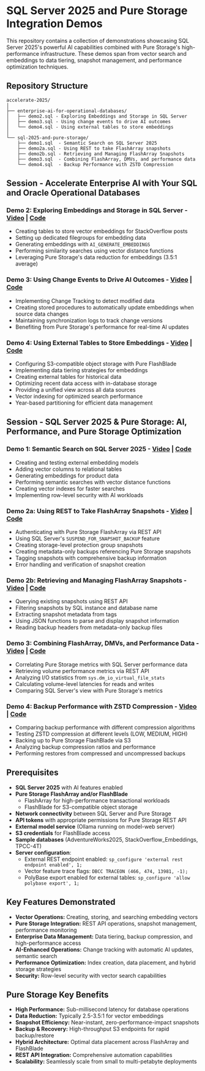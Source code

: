 # SQL Server 2025 and Pure Storage Integration Demos

This repository contains a collection of demonstrations showcasing SQL Server 2025's powerful AI capabilities combined with Pure Storage's high-performance infrastructure. These demos span from vector search and embeddings to data tiering, snapshot management, and performance optimization techniques.

## Repository Structure

```
accelerate-2025/
│
├── enterprise-ai-for-operational-databases/
│   ├── demo2.sql - Exploring Embeddings and Storage in SQL Server
│   ├── demo3.sql - Using change events to drive AI outcomes
│   └── demo4.sql - Using external tables to store embeddings
│
└── sql-2025-and-pure-storage/
    ├── demo1.sql  - Semantic Search on SQL Server 2025
    ├── demo2a.sql - Using REST to take FlashArray snapshots
    ├── demo2b.sql - Retrieving and Managing FlashArray Snapshots
    ├── demo3.sql  - Combining FlashArray, DMVs, and performance data
    └── demo4.sql  - Backup Performance with ZSTD Compression
```

## Session - Accelerate Enterprise AI with Your SQL and Oracle Operational Databases

### Demo 2: Exploring Embeddings and Storage in SQL Server - [Video](https://youtu.be/lS3gzzG2rMs) | [Code](enterprise-ai-for-operational-databases/demo2.sql)
- Creating tables to store vector embeddings for StackOverflow posts
- Setting up dedicated filegroups for embedding data
- Generating embeddings with `AI_GENERATE_EMBEDDINGS`
- Performing similarity searches using vector distance functions
- Leveraging Pure Storage's data reduction for embeddings (3.5:1 average)

### Demo 3: Using Change Events to Drive AI Outcomes - [Video](https://youtu.be/-D1nHtjWM5w) | [Code](enterprise-ai-for-operational-databases/demo3.sql)
- Implementing Change Tracking to detect modified data
- Creating stored procedures to automatically update embeddings when source data changes
- Maintaining synchronization logs to track change versions
- Benefiting from Pure Storage's performance for real-time AI updates

### Demo 4: Using External Tables to Store Embeddings - [Video](https://youtu.be/5nJ0gi1KW4U) | [Code](enterprise-ai-for-operational-databases/demo4.sql)
- Configuring S3-compatible object storage with Pure FlashBlade
- Implementing data tiering strategies for embeddings
- Creating external tables for historical data
- Optimizing recent data access with in-database storage
- Providing a unified view across all data sources
- Vector indexing for optimized search performance
- Year-based partitioning for efficient data management

## Session - SQL Server 2025 & Pure Storage: AI, Performance, and Pure Storage Optimization


### Demo 1: Semantic Search on SQL Server 2025 - [Video](https://youtu.be/U3P_-0Mkxxg) | [Code](sql-2025-and-pure-storage/demo1.sql)
- Creating and testing external embedding models
- Adding vector columns to relational tables
- Generating embeddings for product data
- Performing semantic searches with vector distance functions
- Creating vector indexes for faster searches
- Implementing row-level security with AI workloads

### Demo 2a: Using REST to Take FlashArray Snapshots - [Video](https://youtu.be/7pEB6kWjVPg) | [Code](sql-2025-and-pure-storage/demo2a.sql)
- Authenticating with Pure Storage FlashArray via REST API
- Using SQL Server's `SUSPEND_FOR_SNAPSHOT_BACKUP` feature
- Creating storage-level protection group snapshots
- Creating metadata-only backups referencing Pure Storage snapshots
- Tagging snapshots with comprehensive backup information
- Error handling and verification of snapshot creation

### Demo 2b: Retrieving and Managing FlashArray Snapshots - [Video](https://youtu.be/7pEB6kWjVPg?si=ls2rQFaBx_ErQ45j&t=138) | [Code](sql-2025-and-pure-storage/demo2b.sql)
- Querying existing snapshots using REST API
- Filtering snapshots by SQL instance and database name
- Extracting snapshot metadata from tags
- Using JSON functions to parse and display snapshot information
- Reading backup headers from metadata-only backup files

### Demo 3: Combining FlashArray, DMVs, and Performance Data - [Video](https://youtu.be/CDhWxbgEy4A) | [Code](sql-2025-and-pure-storage/demo3.sql)
- Correlating Pure Storage metrics with SQL Server performance data
- Retrieving volume performance metrics via REST API
- Analyzing I/O statistics from `sys.dm_io_virtual_file_stats`
- Calculating volume-level latencies for reads and writes
- Comparing SQL Server's view with Pure Storage's metrics

### Demo 4: Backup Performance with ZSTD Compression - [Video](https://youtu.be/ct_ATivNqkU) | [Code](sql-2025-and-pure-storage/demo4.sql)
- Comparing backup performance with different compression algorithms
- Testing ZSTD compression at different levels (LOW, MEDIUM, HIGH)
- Backing up to Pure Storage FlashBlade via S3
- Analyzing backup compression ratios and performance
- Performing restores from compressed and uncompressed backups

## Prerequisites

- **SQL Server 2025** with AI features enabled
- **Pure Storage FlashArray and/or FlashBlade**
  - FlashArray for high-performance transactional workloads
  - FlashBlade for S3-compatible object storage
- **Network connectivity** between SQL Server and Pure Storage
- **API tokens** with appropriate permissions for Pure Storage REST API
- **External model service** (Ollama running on model-web server)
- **S3 credentials** for FlashBlade access
- **Sample databases** (AdventureWorks2025, StackOverflow_Embeddings, TPCC-4T)
- **Server configuration**:
  - External REST endpoint enabled: `sp_configure 'external rest endpoint enabled', 1;`
  - Vector feature trace flags: `DBCC TRACEON (466, 474, 13981, -1);`
  - PolyBase export enabled for external tables: `sp_configure 'allow polybase export', 1;`

## Key Features Demonstrated

- **Vector Operations:** Creating, storing, and searching embedding vectors
- **Pure Storage Integration:** REST API operations, snapshot management, performance monitoring
- **Enterprise Data Management:** Data tiering, backup compression, and high-performance access
- **AI-Enhanced Operations:** Change tracking with automatic AI updates, semantic search
- **Performance Optimization:** Index creation, data placement, and hybrid storage strategies
- **Security:** Row-level security with vector search capabilities

## Pure Storage Key Benefits

- **High Performance:** Sub-millisecond latency for database operations
- **Data Reduction:** Typically 2.5-3.5:1 for vector embeddings
- **Snapshot Efficiency:** Near-instant, zero-performance-impact snapshots
- **Backup & Recovery:** High-throughput S3 endpoints for rapid backup/restore
- **Hybrid Architecture:** Optimal data placement across FlashArray and FlashBlade
- **REST API Integration:** Comprehensive automation capabilities
- **Scalability:** Seamlessly scale from small to multi-petabyte deployments

